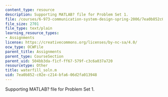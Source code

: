 ```yaml
---
content_type: resource
description: Supporting MATLAB? file for Problem Set 1.
file: /courses/6-973-communication-system-design-spring-2006/7ea0b852c02ec214bfa606d2fa013948_waterfill_soln.m
file_size: 2701
file_type: text/plain
learning_resource_types:
- Assignments
license: https://creativecommons.org/licenses/by-nc-sa/4.0/
ocw_type: OCWFile
parent_title: Assignments
parent_type: CourseSection
parent_uid: 504bb3da-f1cf-ff67-579f-c3c6a037a720
resourcetype: Other
title: waterfill_soln.m
uid: 7ea0b852-c02e-c214-bfa6-06d2fa013948
---
```

Supporting MATLAB? file for Problem Set 1.